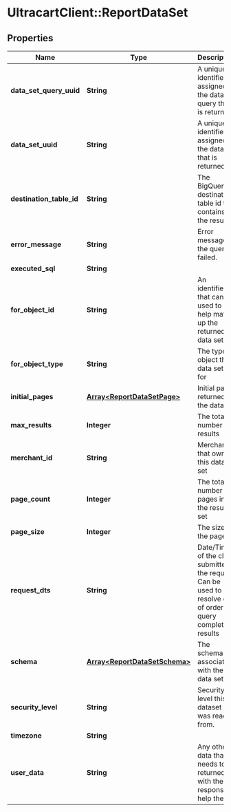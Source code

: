 # UltracartClient::ReportDataSet

## Properties
Name | Type | Description | Notes
------------ | ------------- | ------------- | -------------
**data_set_query_uuid** | **String** | A unique identifier assigned to the data set query that is returned. | [optional] 
**data_set_uuid** | **String** | A unique identifier assigned to the data set that is returned. | [optional] 
**destination_table_id** | **String** | The BigQuery destination table id that contains the result. | [optional] 
**error_message** | **String** | Error message if the query failed. | [optional] 
**executed_sql** | **String** |  | [optional] 
**for_object_id** | **String** | An identifier that can be used to help match up the returned data set | [optional] 
**for_object_type** | **String** | The type of object this data set is for | [optional] 
**initial_pages** | [**Array&lt;ReportDataSetPage&gt;**](ReportDataSetPage.md) | Initial pages returned in the dataset | [optional] 
**max_results** | **Integer** | The total number of results | [optional] 
**merchant_id** | **String** | Merchant that owns this data set | [optional] 
**page_count** | **Integer** | The total number of pages in the result set | [optional] 
**page_size** | **Integer** | The size of the pages | [optional] 
**request_dts** | **String** | Date/Time of the client submitted the request.  Can be used to resolve out of order query completion results | [optional] 
**schema** | [**Array&lt;ReportDataSetSchema&gt;**](ReportDataSetSchema.md) | The schema associated with the data set. | [optional] 
**security_level** | **String** | Security level this dataset was read from. | [optional] 
**timezone** | **String** |  | [optional] 
**user_data** | **String** | Any other data that needs to be returned with the response to help the UI | [optional] 


